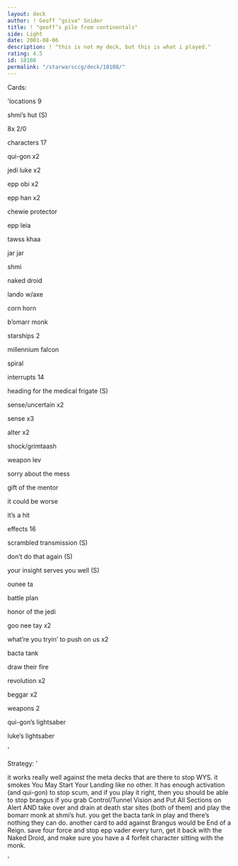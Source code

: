 ```yaml
---
layout: deck
author: ! Geoff "gsiva" Snider
title: ! "geoff’s pile from continentals"
side: Light
date: 2001-08-06
description: ! "this is not my deck, but this is what i played."
rating: 4.5
id: 18108
permalink: "/starwarsccg/deck/18108/"
---
```

Cards: 

'locations 9

shmi’s hut (S)

8x 2/0


characters 17

qui-gon x2

jedi luke x2

epp obi x2

epp han x2

chewie protector

epp leia

tawss khaa

jar jar

shmi

naked droid

lando w/axe

corn horn

b’omarr monk


starships 2

millennium falcon

spiral


interrupts 14

heading for the medical frigate (S)

sense/uncertain x2

sense x3

alter x2

shock/grimtaash

weapon lev

sorry about the mess

gift of the mentor

it could be worse

it’s a hit


effects 16 

scrambled transmission (S)

don’t do that again (S)

your insight serves you well (S)

ounee ta

battle plan

honor of the jedi

goo nee tay x2

what’re you tryin’ to push on us x2

bacta tank

draw their fire

revolution x2

beggar x2


weapons 2

qui-gon’s lightsaber

luke’s lightsaber


'

Strategy: '

it works really well against the meta decks that are there to stop WYS.  it smokes You May Start Your Landing like no other.  It has enough activation (and qui-gon) to stop scum, and if you play it right, then you should be able to stop brangus if you grab Control/Tunnel Vision and Put All Sections on Alert AND take over and drain at death star sites (both of them) and play the bomarr monk at shmi’s hut.  you get the bacta tank in play and there’s nothing they can do.  another card to add against Brangus would be End of a Reign.  save four force and stop epp vader every turn, get it back with the Naked Droid, and make sure you have a 4 forfeit character sitting with the monk.


'
